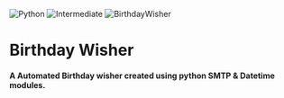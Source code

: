 ![Python](https://img.shields.io/badge/Python-3776AB.svg?style=flat&logo=Python&logoColor=white)
![Intermediate](https://img.shields.io/badge/-Intermediate-important?style=flat&logo=Python&logoColor=white)
![BirthdayWisher](https://img.shields.io/badge/Birthday%20Wisher-important?style=flat)

# Birthday Wisher
#### A Automated Birthday wisher created using python SMTP & Datetime modules.
